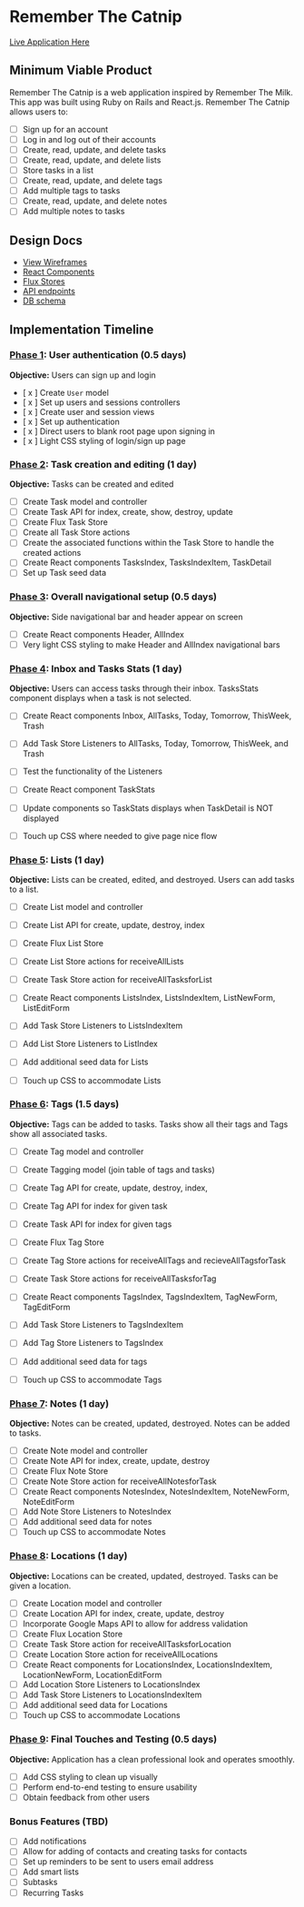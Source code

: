 # Remember The Catnip

[Live Application Here][heroku]

[heroku]: http://remember-the-catnip.herokuapp.com

## Minimum Viable Product

Remember The Catnip is a web application inspired by Remember The Milk.  
This app was built using Ruby on Rails and React.js.
Remember The Catnip allows users to:


- [ ] Sign up for an account
- [ ] Log in and log out of their accounts
- [ ] Create, read, update, and delete tasks
- [ ] Create, read, update, and delete lists
- [ ] Store tasks in a list
- [ ] Create, read, update, and delete tags
- [ ] Add multiple tags to tasks
- [ ] Create, read, update, and delete notes
- [ ] Add multiple notes to tasks

## Design Docs
* [View Wireframes][views]
* [React Components][components]
* [Flux Stores][stores]
* [API endpoints][api-endpoints]
* [DB schema][schema]

[views]: ./docs/views.md
[components]: ./docs/components.md
[stores]: ./docs/stores.md
[api-endpoints]: ./docs/api-endpoints.md
[schema]: ./docs/schema.md

## Implementation Timeline

### [Phase 1][phase-one]: User authentication (0.5 days)

**Objective:** Users can sign up and login

- [ x ] Create `User` model
- [ x ] Set up users and sessions controllers
- [ x ] Create user and session views
- [ x ] Set up authentication
- [ x ] Direct users to blank root page upon signing in
- [ x ] Light CSS styling of login/sign up page

### [Phase 2][phase-two]: Task creation and editing (1 day)

**Objective:** Tasks can be created and edited

- [ ] Create Task model and controller
- [ ] Create Task API for index, create, show, destroy, update
- [ ] Create Flux Task Store
- [ ] Create all Task Store actions
- [ ] Create the associated functions within the Task Store to handle the created actions
- [ ] Create React components TasksIndex, TasksIndexItem, TaskDetail
- [ ] Set up Task seed data

### [Phase 3][phase-three]: Overall navigational setup (0.5 days)

**Objective:** Side navigational bar and header appear on screen
- [ ] Create React components Header, AllIndex
- [ ] Very light CSS styling to make Header and AllIndex navigational bars

### [Phase 4][phase-four]: Inbox and Tasks Stats (1 day)

**Objective:** Users can access tasks through their inbox.  TasksStats component displays when a task is not selected.

- [ ] Create React components Inbox, AllTasks, Today, Tomorrow, ThisWeek, Trash
- [ ] Add Task Store Listeners to AllTasks, Today, Tomorrow, ThisWeek, and Trash
- [ ] Test the functionality of the Listeners
- [ ] Create React component TaskStats
- [ ] Update components so TaskStats displays when TaskDetail is NOT displayed
- [ ] Touch up CSS where needed to give page nice flow


### [Phase 5][phase-five]: Lists (1 day)

**Objective:** Lists can be created, edited, and destroyed.  Users can add tasks to a list.

- [ ] Create List model and controller
- [ ] Create List API for create, update, destroy, index
- [ ] Create Flux List Store
- [ ] Create List Store actions for receiveAllLists
- [ ] Create Task Store action for receiveAllTasksforList
- [ ] Create React components ListsIndex, ListsIndexItem, ListNewForm, ListEditForm
- [ ] Add Task Store Listeners to ListsIndexItem
- [ ] Add List Store Listeners to ListIndex
- [ ] Add additional seed data for Lists
- [ ] Touch up CSS to accommodate Lists


### [Phase 6][phase-six]: Tags (1.5 days)

**Objective:** Tags can be added to tasks.  Tasks show all their tags and Tags show all associated tasks.

- [ ] Create Tag model and controller
- [ ] Create Tagging model (join table of tags and tasks)
- [ ] Create Tag API for create, update, destroy, index,
- [ ] Create Tag API for index for given task
- [ ] Create Task API for index for given tags
- [ ] Create Flux Tag Store
- [ ] Create Tag Store actions for receiveAllTags and recieveAllTagsforTask
- [ ] Create Task Store actions for receiveAllTasksforTag
- [ ] Create React components TagsIndex, TagsIndexItem, TagNewForm, TagEditForm
- [ ] Add Task Store Listeners to TagsIndexItem
- [ ] Add Tag Store Listeners to TagsIndex
- [ ] Add additional seed data for tags
- [ ] Touch up CSS to accommodate Tags


### [Phase 7][phase-seven]: Notes (1 day)

**Objective:** Notes can be created, updated, destroyed.  Notes can be added to tasks.  

- [ ] Create Note model and controller
- [ ] Create Note API for index, create, update, destroy
- [ ] Create Flux Note Store
- [ ] Create Note Store action for receiveAllNotesforTask
- [ ] Create React components NotesIndex, NotesIndexItem, NoteNewForm, NoteEditForm
- [ ] Add Note Store Listeners to NotesIndex
- [ ] Add additional seed data for notes
- [ ] Touch up CSS to accommodate Notes

### [Phase 8][phase-eight]: Locations (1 day)

**Objective:** Locations can be created, updated, destroyed.  Tasks can be given a location.

- [ ] Create Location model and controller
- [ ] Create Location API for index, create, update, destroy
- [ ] Incorporate Google Maps API to allow for address validation
- [ ] Create Flux Location Store
- [ ] Create Task Store action for receiveAllTasksforLocation
- [ ] Create Location Store action for receiveAllLocations
- [ ] Create React components for LocationsIndex, LocationsIndexItem, LocationNewForm, LocationEditForm
- [ ] Add Location Store Listeners to LocationsIndex
- [ ] Add Task Store Listeners to LocationsIndexItem
- [ ] Add additional seed data for Locations
- [ ] Touch up CSS to accommodate Locations

### [Phase 9][phase-nine]: Final Touches and Testing (0.5 days)

**Objective:** Application has a clean professional look and operates smoothly.

- [ ] Add CSS styling to clean up visually
- [ ] Perform end-to-end testing to ensure usability
- [ ] Obtain feedback from other users

### Bonus Features (TBD)
- [ ] Add notifications
- [ ] Allow for adding of contacts and creating tasks for contacts
- [ ] Set up reminders to be sent to users email address
- [ ] Add smart lists
- [ ] Subtasks
- [ ] Recurring Tasks

[phase-one]: ./docs/phases/phase1.md
[phase-two]: ./docs/phases/phase2.md
[phase-three]: ./docs/phases/phase3.md
[phase-four]: ./docs/phases/phase4.md
[phase-five]: ./docs/phases/phase5.md
[phase-six]: ./docs/phases/phase6.md
[phase-seven]: ./docs/phases/phase7.md
[phase-eight]: ./docs/phases/phase8.md
[phase-nine]: ./docs/phases/phase9.md
